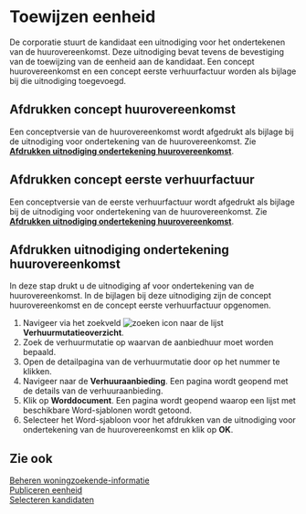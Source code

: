 # Toewijzen eenheid

De corporatie stuurt de kandidaat een uitnodiging voor het ondertekenen van de huurovereenkomst. Deze uitnodiging bevat tevens de bevestiging van de toewijzing van de eenheid aan de kandidaat. Een concept huurovereenkomst en een concept eerste verhuurfactuur worden als bijlage bij die uitnodiging toegevoegd.  

## Afdrukken concept huurovereenkomst

Een conceptversie van de huurovereenkomst wordt afgedrukt als bijlage bij de uitnodiging voor ondertekening van de huurovereenkomst. Zie **[Afdrukken uitnodiging ondertekening huurovereenkomst](#afdrukken-uitnodiging-ondertekening-huurovereenkomst)**.

## Afdrukken concept eerste verhuurfactuur

Een conceptversie van de eerste verhuurfactuur wordt afgedrukt als bijlage bij de uitnodiging voor ondertekening van de huurovereenkomst. Zie **[Afdrukken uitnodiging ondertekening huurovereenkomst](#afdrukken-uitnodiging-ondertekening-huurovereenkomst)**.

## Afdrukken uitnodiging ondertekening huurovereenkomst

In deze stap drukt u de uitnodiging af voor ondertekening van de huurovereenkomst. In de bijlagen bij deze uitnodiging zijn de concept huurovereenkomst en de concept eerste verhuurfactuur opgenomen. 

1. Navigeer via het zoekveld ![zoeken icon](/assets/images/zoeken.png "zoeken icon") naar de lijst **Verhuurmutatieoverzicht**.
2. Zoek de verhuurmutatie op waarvan de aanbiedhuur moet worden bepaald.
3. Open de detailpagina van de verhuurmutatie door op het nummer te klikken.
4. Navigeer naar de **Verhuuraanbieding**.  Een pagina wordt geopend met de details van de verhuuraanbieding.
5. Klik op **Worddocument**. Een pagina wordt geopend waarop een lijst met beschikbare Word-sjablonen wordt getoond.
6. Selecteer het Word-sjabloon voor het afdrukken van de uitnodiging voor ondertekening van de huurovereenkomst en klik op **OK**.

## Zie ook

[Beheren woningzoekende-informatie](../beheren-woningzoekende-informatie/)  
[Publiceren eenheid](../publiceren-eenheid)  
[Selecteren kandidaten](../selecteren-kandidaten)  
